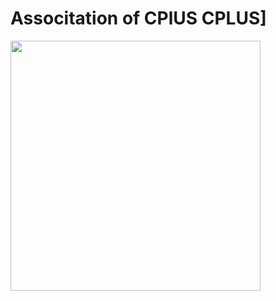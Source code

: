 # Associtation of CPlUS CPLUS]
<img src="/home/fikrat/CPlus_Tutorial/Association/uml.png" width="400"/>
